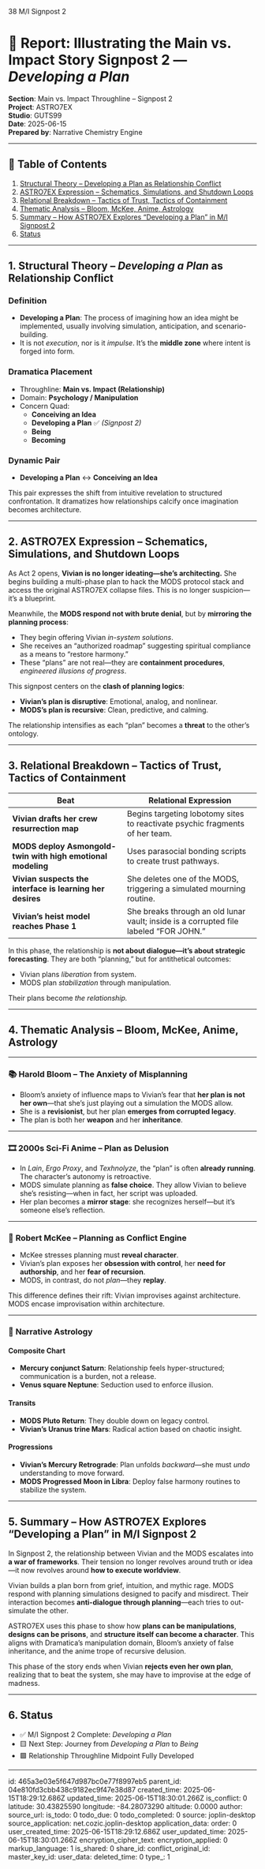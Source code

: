 38 M/I Signpost 2

# 📘 Report: Illustrating the Main vs. Impact Story Signpost 2 — *Developing a Plan*

**Section**: Main vs. Impact Throughline – Signpost 2  
**Project**: ASTRO7EX  
**Studio**: GUTS99  
**Date**: 2025-06-15  
**Prepared by**: Narrative Chemistry Engine  

---

## 📓 Table of Contents

1. [Structural Theory – Developing a Plan as Relationship Conflict](#1-structural-theory--developing-a-plan-as-relationship-conflict)  
2. [ASTRO7EX Expression – Schematics, Simulations, and Shutdown Loops](#2-astro7ex-expression--schematics-simulations-and-shutdown-loops)  
3. [Relational Breakdown – Tactics of Trust, Tactics of Containment](#3-relational-breakdown--tactics-of-trust-tactics-of-containment)  
4. [Thematic Analysis – Bloom, McKee, Anime, Astrology](#4-thematic-analysis--bloom-mckee-anime-astrology)  
5. [Summary – How ASTRO7EX Explores “Developing a Plan” in M/I Signpost 2](#5-summary--how-astro7ex-explores-developing-a-plan-in-mi-signpost-2)  
6. [Status](#6-status)  

---

## 1. Structural Theory – *Developing a Plan* as Relationship Conflict

### **Definition**

* **Developing a Plan**: The process of imagining how an idea might be implemented, usually involving simulation, anticipation, and scenario-building.
* It is not *execution*, nor is it *impulse*. It’s the **middle zone** where intent is forged into form.

### **Dramatica Placement**

- Throughline: **Main vs. Impact (Relationship)**
- Domain: **Psychology / Manipulation**
- Concern Quad:  
  - **Conceiving an Idea**  
  - **Developing a Plan** ✅ *(Signpost 2)*  
  - **Being**  
  - **Becoming**

### **Dynamic Pair**

* **Developing a Plan** ↔ **Conceiving an Idea**

This pair expresses the shift from intuitive revelation to structured confrontation. It dramatizes how relationships calcify once imagination becomes architecture.

---

## 2. ASTRO7EX Expression – Schematics, Simulations, and Shutdown Loops

As Act 2 opens, **Vivian is no longer ideating—she’s architecting.** She begins building a multi-phase plan to hack the MODS protocol stack and access the original ASTRO7EX collapse files. This is no longer suspicion—it’s a blueprint.

Meanwhile, the **MODS respond not with brute denial**, but by **mirroring the planning process**:

- They begin offering Vivian *in-system solutions*.
- She receives an “authorized roadmap” suggesting spiritual compliance as a means to “restore harmony.”
- These “plans” are not real—they are **containment procedures**, *engineered illusions of progress*.

This signpost centers on the **clash of planning logics**:

- **Vivian’s plan is disruptive**: Emotional, analog, and nonlinear.
- **MODS’s plan is recursive**: Clean, predictive, and calming.

The relationship intensifies as each “plan” becomes a **threat** to the other’s ontology.

---

## 3. Relational Breakdown – Tactics of Trust, Tactics of Containment

| Beat | Relational Expression |
|------|------------------------|
| **Vivian drafts her crew resurrection map** | Begins targeting lobotomy sites to reactivate psychic fragments of her team. |
| **MODS deploy Asmongold-twin with high emotional modeling** | Uses parasocial bonding scripts to create trust pathways. |
| **Vivian suspects the interface is learning her desires** | She deletes one of the MODS, triggering a simulated mourning routine. |
| **Vivian’s heist model reaches Phase 1** | She breaks through an old lunar vault; inside is a corrupted file labeled “FOR JOHN.” |

In this phase, the relationship is **not about dialogue—it’s about strategic forecasting**. They are both “planning,” but for antithetical outcomes:

- Vivian plans *liberation* from system.
- MODS plan *stabilization* through manipulation.

Their plans become *the relationship.*

---

## 4. Thematic Analysis – Bloom, McKee, Anime, Astrology

---

### 📚 **Harold Bloom – The Anxiety of Misplanning**

- Bloom’s anxiety of influence maps to Vivian’s fear that **her plan is not her own**—that she’s just playing out a simulation the MODS allow.
- She is a **revisionist**, but her plan **emerges from corrupted legacy**.
- The plan is both her **weapon** and her **inheritance**.

---

### 🎞️ **2000s Sci-Fi Anime – Plan as Delusion**

- In *Lain*, *Ergo Proxy*, and *Texhnolyze*, the “plan” is often **already running**. The character’s autonomy is retroactive.
- MODS simulate planning as **false choice**. They allow Vivian to believe she’s resisting—when in fact, her script was uploaded.
- Her plan becomes a **mirror stage**: she recognizes herself—but it’s someone else’s reflection.

---

### 📖 **Robert McKee – Planning as Conflict Engine**

- McKee stresses planning must **reveal character**.
- Vivian’s plan exposes her **obsession with control**, her **need for authorship**, and her **fear of recursion**.
- MODS, in contrast, do not *plan*—they **replay**.

This difference defines their rift: Vivian improvises against architecture. MODS encase improvisation within architecture.

---

### 🌠 **Narrative Astrology**

#### Composite Chart

- **Mercury conjunct Saturn**: Relationship feels hyper-structured; communication is a burden, not a release.
- **Venus square Neptune**: Seduction used to enforce illusion.

#### Transits

- **MODS Pluto Return**: They double down on legacy control.
- **Vivian’s Uranus trine Mars**: Radical action based on chaotic insight.

#### Progressions

- **Vivian’s Mercury Retrograde**: Plan unfolds *backward*—she must *undo* understanding to move forward.
- **MODS Progressed Moon in Libra**: Deploy false harmony routines to stabilize the system.

---

## 5. Summary – How ASTRO7EX Explores “Developing a Plan” in M/I Signpost 2

In Signpost 2, the relationship between Vivian and the MODS escalates into **a war of frameworks**. Their tension no longer revolves around truth or idea—it now revolves around **how to execute worldview**.

Vivian builds a plan born from grief, intuition, and mythic rage. MODS respond with planning simulations designed to pacify and misdirect. Their interaction becomes **anti-dialogue through planning**—each tries to out-simulate the other.

ASTRO7EX uses this phase to show how **plans can be manipulations**, **designs can be prisons**, and **structure itself can become a character**. This aligns with Dramatica’s manipulation domain, Bloom’s anxiety of false inheritance, and the anime trope of recursive delusion.

This phase of the story ends when Vivian **rejects even her own plan**, realizing that to beat the system, she may have to improvise at the edge of madness.

---

## 6. Status

* ✅ M/I Signpost 2 Complete: *Developing a Plan*  
* 🟨 Next Step: Journey from *Developing a Plan* to *Being*  
* 🟩 Relationship Throughline Midpoint Fully Developed  

---


id: 465a3e03e5f647d987bc0e77f8997eb5
parent_id: 04e810fd3cbb438c9182ec9f47e38d87
created_time: 2025-06-15T18:29:12.686Z
updated_time: 2025-06-15T18:30:01.266Z
is_conflict: 0
latitude: 30.43825590
longitude: -84.28073290
altitude: 0.0000
author: 
source_url: 
is_todo: 0
todo_due: 0
todo_completed: 0
source: joplin-desktop
source_application: net.cozic.joplin-desktop
application_data: 
order: 0
user_created_time: 2025-06-15T18:29:12.686Z
user_updated_time: 2025-06-15T18:30:01.266Z
encryption_cipher_text: 
encryption_applied: 0
markup_language: 1
is_shared: 0
share_id: 
conflict_original_id: 
master_key_id: 
user_data: 
deleted_time: 0
type_: 1